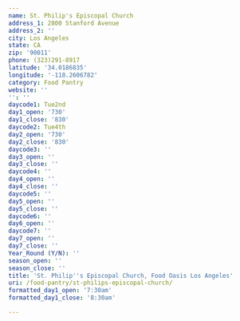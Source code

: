 ```yaml
---
name: St. Philip's Episcopal Church
address_1: 2800 Stanford Avenue
address_2: ''
city: Los Angeles
state: CA
zip: '90011'
phone: (323)291-8917
latitude: '34.0186835'
longitude: '-118.2606782'
category: Food Pantry
website: ''
'': ''
daycode1: Tue2nd
day1_open: '730'
day1_close: '830'
daycode2: Tue4th
day2_open: '730'
day2_close: '830'
daycode3: ''
day3_open: ''
day3_close: ''
daycode4: ''
day4_open: ''
day4_close: ''
daycode5: ''
day5_open: ''
day5_close: ''
daycode6: ''
day6_open: ''
daycode7: ''
day7_open: ''
day7_close: ''
Year_Round (Y/N): ''
season_open: ''
season_close: ''
title: 'St. Philip''s Episcopal Church, Food Oasis Los Angeles'
uri: /food-pantry/st-philips-episcopal-church/
formatted_day1_open: '7:30am'
formatted_day1_close: '8:30am'

---
```

